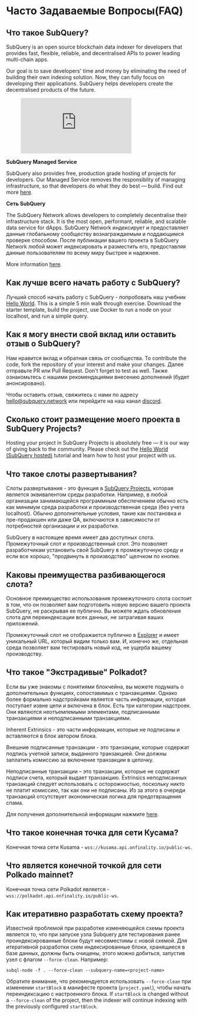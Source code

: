 # Часто Задаваемые Вопросы(FAQ)

## Что такое SubQuery?

SubQuery is an open source blockchain data indexer for developers that provides fast, flexible, reliable, and decentralised APIs to power leading multi-chain apps.

Our goal is to save developers' time and money by eliminating the need of building their own indexing solution. Now, they can fully focus on developing their applications. SubQuery helps developers create the decentralised products of the future.

<figure class="video_container">
<iframe src="https://www.youtube.com/embed/gCpVz_mkWdo" title="Introducing The SubQuery Network" frameborder="0" allow="accelerometer; autoplay; clipboard-write; encrypted-media; gyroscope; picture-in-picture" allowfullscree="true"></iframe>
</figure>

**SubQuery Managed Service**

SubQuery also provides free, production grade hosting of projects for developers. Our Managed Service removes the responsiblity of managing infrastructure, so that developers do what they do best — build. Find out more [here](/run_publish/publish.md).

**Сеть SubQuery**

The SubQuery Network allows developers to completely decentralise their infrastructure stack. It is the most open, performant, reliable, and scalable data service for dApps. SubQuery Network индексирует и предоставляет данные глобальному сообществу вознаграждаемым и поддающимся проверке способом.  После публикации вашего проекта в SubQuery Network любой может индексировать и разместить его, предоставляя данные пользователям по всему миру быстрее и надежнее.

More information [here](/subquery_network/introduction.md).

## Как лучше всего начать работу с SubQuery?

Лучший способ начать работу с SubQuery - попробовать наш учебник [Hello World](/assets/pdf/Hello_World_Lab.pdf). This is a simple 5 min walk through exercise. Download the starter template, build the project, use Docker to run a node on your localhost, and run a simple query.

## Как я могу внести свой вклад или оставить отзыв о SubQuery?

Нам нравится вклад и обратная связь от сообщества. To contribute the code, fork the repository of your interest and make your changes. Далее отправьте PR или Pull Request. Don't forget to test as well. Также ознакомьтесь с нашими рекомендациями внесению дополнений (будет анонсировано).

Чтобы оставить отзыв, свяжитесь с нами по адресу hello@subquery.network или перейдите на наш канал [discord](https://discord.com/invite/78zg8aBSMG).

## Сколько стоит размещение моего проекта в SubQuery Projects?

Hosting your project in SubQuery Projects is absolutely free — it is our way of giving back to the community. Please check out the [Hello World (SubQuery hosted)](../run_publish/publish.md) tutorial and learn how to host your project with us.

## Что такое слоты развертывания?

Слоты развертывания - это функция в [SubQuery Projects](https://project.subquery.network), которая является эквивалентом среды разработки. Например, в любой организации занимающейся программным обеспечением обычно есть как минимум среда разработки и производственная среда (без учета localhost). Обычно дополнительные условия, такие как постановка и пре-продакшен или даже QA, включаются в зависимости от потребностей организации и их разработки.

SubQuery в настоящее время имеет два доступных слота. Промежуточный слот и производственный слот. Это позволяет разработчикам установить свой SubQuery в промежуточную среду и если все хорошо, "продвинуть в производство" щелчком по кнопке.

## Каковы преимущества разбивающегося слота?

Основное преимущество использования промежуточного слота состоит в том, что он позволяет вам подготовить новую версию вашего проекта SubQuery, не раскрывая ее публично. Вы можете ждать обновления слота для переиндексации всех данных, не затрагивая ваших приложений.

Промежуточный слот не отображается публично в [Explorer](https://explorer.subquery.network/) и имеет уникальный URL, который видим только вам. И, конечно же, отдельная среда позволяет вам тестировать новый код, не ущерба вашему производству.

## Что такое "Экстрадивые" Polkadot?

Если вы уже знакомы с понятиями блокчейна, вы можете подумать о дополнительных функциях, сопоставимых с транзакциями. Однако более формально надстройками является часть информации, которая поступает извне цепи и включена в блок. Есть три категории надстроек. Они являются неотъемлемыми элементами, подписанными транзакциями и неподписанными транзакциями.

Inherent Extrinsics - это части информации, которые не подписаны и вставляются в блок автором блока.

Внешние подписанные транзакции - это транзакции, которые содержат подпись учетной записи, выданного транзакцией. Они должны заплатить комиссию за включение транзакции в цепочку.

Неподписанные транзакции – это транзакции, которые не содержат подписи счета, который выдает транзакцию. Extrinsics неподписанных транзакций следует использовать с осторожностью, поскольку никто не платит комиссию, так как они не подписаны. Из за этого в очереди транзакций отсутствует экономическая логика для предотвращения спама.

Для получения дополнительной информации нажмите [here](https://substrate.dev/docs/en/knowledgebase/learn-substrate/extrinsics).

## Что такое конечная точка для сети Кусама?

Конечная точка сети Kusama  -  `wss://kusama.api.onfinality.io/public-ws`.

## Что является конечной точкой для сети Polkado mainnet?

Конечная точка сети Polkadot является - `wss://polkadot.api.onfinality.io/public-ws`.

## Как итеративно разработать схему проекта?

Известной проблемой при разработке изменяющейся схемы проекта является то, что при запуске узла Subquery для тестирования ранее проиндексированные блоки будут несовместимы с новой схемой. Для итеративной разработки схем индексированные блоки, хранящиеся в базе данных, должны быть очищены, этого можно добиться, запустив узел с флагом `--force-clean`. Например:

```shell
subql-node -f . --force-clean --subquery-name=<project-name>
```

Обратите внимание, что рекомендуется использовать `--force-clean` при изменении `startBlock` в манифесте проекта (`project.yaml`), чтобы начать переиндексацию с настроенного блока. If `startBlock` is changed without a `--force-clean` of the project, then the indexer will continue indexing with the previously configured `startBlock`.
